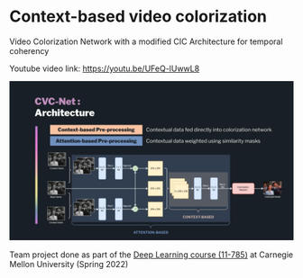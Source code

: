 # Context-based video colorization 
Video Colorization Network with a modified CIC Architecture for temporal coherency

Youtube video link: https://youtu.be/UFeQ-lUwwL8

<img src="images/arch.jpg" alt="img01" width="1200"/>


Team project done as part of the [Deep Learning course (11-785)](https://deeplearning.cs.cmu.edu/S22/index.html) at Carnegie Mellon University (Spring 2022)
